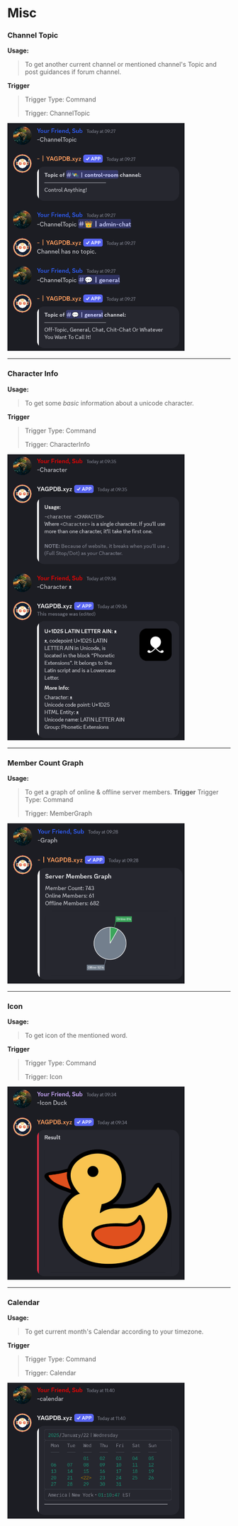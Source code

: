 # Misc
### Channel Topic
**Usage:**
> To get another current channel or mentioned channel's Topic and post guidances if forum channel.

**Trigger**
> Trigger Type: Command
> 
> Trigger: ChannelTopic

<img src="https://github.com/YourFriendSub/YAGPDB.xyz-CCs/blob/main/misc/Assets/ChannelTopic.png" alt="Channel Topic" width="400">

---
### Character Info
**Usage:**
> To get some *basic* information about a unicode character.

**Trigger**
> Trigger Type: Command
> 
> Trigger: CharacterInfo

<img src="https://github.com/YourFriendSub/YAGPDB.xyz-CCs/blob/main/misc/Assets/CharacterInfo.png" alt="Character Info" width="400">

---
### Member Count Graph
**Usage:**
> To get a graph of online & offline server members.
**Trigger**
> Trigger Type: Command
> 
> Trigger: MemberGraph

<img src="https://github.com/YourFriendSub/YAGPDB.xyz-CCs/blob/main/misc/Assets/MemberCountGraph.png" alt="Member Count Graph" width="400">

---
### Icon
**Usage:**
> To get icon of the mentioned word.

**Trigger**
> Trigger Type: Command
> 
> Trigger: Icon

<img src="https://github.com/YourFriendSub/YAGPDB.xyz-CCs/blob/main/misc/Assets/Icon.png" alt="Icon" width="400">

---
### Calendar
**Usage:**
> To get current month's Calendar according to your timezone.

**Trigger**
> Trigger Type: Command
> 
> Trigger: Calendar

<img src="https://github.com/YourFriendSub/YAGPDB.xyz-CCs/blob/main/misc/Assets/Calendar.png" alt="Calendar" width="400">
